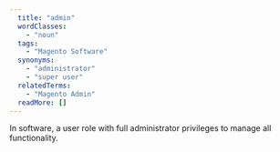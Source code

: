 ```yaml
---
  title: "admin"
  wordClasses: 
    - "noun"
  tags: 
    - "Magento Software"
  synonyms: 
    - "administrator"
    - "super user"
  relatedTerms: 
    - "Magento Admin"
  readMore: []
---
```

In software, a user role with full administrator privileges to manage all functionality.
